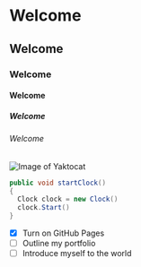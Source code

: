 # Welcome
## Welcome
### Welcome
#### Welcome
##### Welcome
###### Welcome

![Image of Yaktocat](https://octodex.github.com/images/yaktocat.png)


``` csharp
public void startClock()
{
  Clock clock = new Clock()
  clock.Start()
}
```


- [x] Turn on GitHub Pages
- [ ] Outline my portfolio
- [ ] Introduce myself to the world
